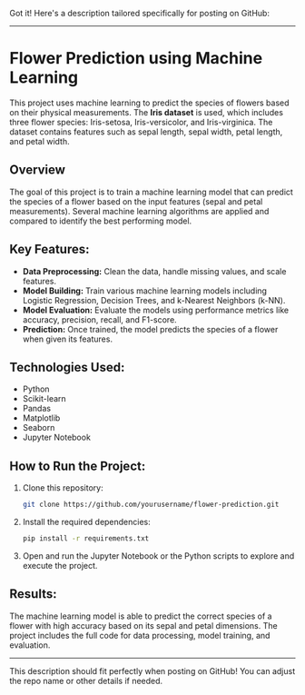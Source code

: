 Got it! Here's a description tailored specifically for posting on GitHub:

---

# Flower Prediction using Machine Learning

This project uses machine learning to predict the species of flowers based on their physical measurements. The **Iris dataset** is used, which includes three flower species: Iris-setosa, Iris-versicolor, and Iris-virginica. The dataset contains features such as sepal length, sepal width, petal length, and petal width.

## Overview
The goal of this project is to train a machine learning model that can predict the species of a flower based on the input features (sepal and petal measurements). Several machine learning algorithms are applied and compared to identify the best performing model.

## Key Features:
- **Data Preprocessing:** Clean the data, handle missing values, and scale features.
- **Model Building:** Train various machine learning models including Logistic Regression, Decision Trees, and k-Nearest Neighbors (k-NN).
- **Model Evaluation:** Evaluate the models using performance metrics like accuracy, precision, recall, and F1-score.
- **Prediction:** Once trained, the model predicts the species of a flower when given its features.

## Technologies Used:
- Python
- Scikit-learn
- Pandas
- Matplotlib
- Seaborn
- Jupyter Notebook

## How to Run the Project:
1. Clone this repository:
   ```bash
   git clone https://github.com/yourusername/flower-prediction.git
   ```

2. Install the required dependencies:
   ```bash
   pip install -r requirements.txt
   ```

3. Open and run the Jupyter Notebook or the Python scripts to explore and execute the project.

## Results:
The machine learning model is able to predict the correct species of a flower with high accuracy based on its sepal and petal dimensions. The project includes the full code for data processing, model training, and evaluation.

---

This description should fit perfectly when posting on GitHub! You can adjust the repo name or other details if needed.
